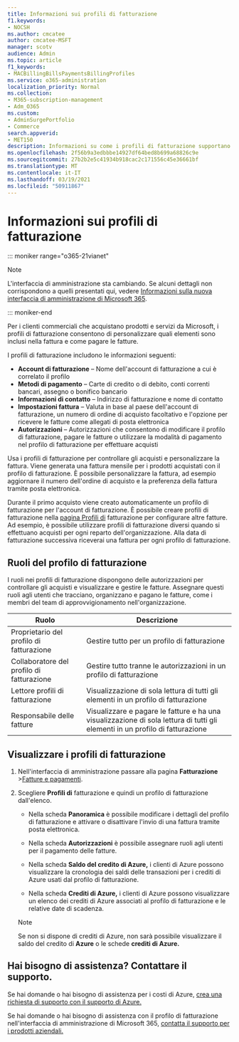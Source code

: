 ```yaml
---
title: Informazioni sui profili di fatturazione
f1.keywords:
- NOCSH
ms.author: cmcatee
author: cmcatee-MSFT
manager: scotv
audience: Admin
ms.topic: article
f1_keywords:
- MACBillingBillsPaymentsBillingProfiles
ms.service: o365-administration
localization_priority: Normal
ms.collection:
- M365-subscription-management
- Adm_O365
ms.custom:
- AdminSurgePortfolio
- Commerce
search.appverid:
- MET150
description: Informazioni su come i profili di fatturazione supportano le fatture.
ms.openlocfilehash: 2f56b9a3edbbbe14927df64bed8b699a68826c9e
ms.sourcegitcommit: 27b2b2e5c41934b918cac2c171556c45e36661bf
ms.translationtype: MT
ms.contentlocale: it-IT
ms.lasthandoff: 03/19/2021
ms.locfileid: "50911867"
---
```

# <a name="understand-billing-profiles"></a>Informazioni sui profili di fatturazione

::: moniker range="o365-21vianet"

> [!NOTE]
> L'interfaccia di amministrazione sta cambiando. Se alcuni dettagli non corrispondono a quelli presentati qui, vedere [Informazioni sulla nuova interfaccia di amministrazione di Microsoft 365](../../admin/microsoft-365-admin-center-preview.md?preserve-view=true&view=o365-21vianet).

::: moniker-end

Per i clienti commerciali che acquistano prodotti e servizi da Microsoft, i profili di fatturazione consentono di personalizzare quali elementi sono inclusi nella fattura e come pagare le fatture.

I profili di fatturazione includono le informazioni seguenti:

- **Account di fatturazione** &ndash; Nome dell'account di fatturazione a cui è correlato il profilo
- **Metodi di pagamento** &ndash; Carte di credito o di debito, conti correnti bancari, assegno o bonifico bancario
- **Informazioni di contatto** &ndash; Indirizzo di fatturazione e nome di contatto
- **Impostazioni fattura** &ndash; Valuta in base al paese dell'account di fatturazione, un numero di ordine di acquisto facoltativo e l'opzione per ricevere le fatture come allegati di posta elettronica
- **Autorizzazioni** &ndash; Autorizzazioni che consentono di modificare il profilo di fatturazione, pagare le fatture o utilizzare la modalità di pagamento nel profilo di fatturazione per effettuare acquisti

Usa i profili di fatturazione per controllare gli acquisti e personalizzare la fattura. Viene generata una fattura mensile per i prodotti acquistati con il profilo di fatturazione. È possibile personalizzare la fattura, ad esempio aggiornare il numero dell'ordine di acquisto e la preferenza della fattura tramite posta elettronica.

Durante il primo acquisto viene creato automaticamente un profilo di fatturazione per l'account di fatturazione. È possibile creare profili di fatturazione nella <a href="https://go.microsoft.com/fwlink/p/?linkid=2103629" target="_blank">pagina Profili di</a> fatturazione per configurare altre fatture. Ad esempio, è possibile utilizzare profili di fatturazione diversi quando si effettuano acquisti per ogni reparto dell'organizzazione. Alla data di fatturazione successiva riceverai una fattura per ogni profilo di fatturazione.

## <a name="billing-profile-roles"></a>Ruoli del profilo di fatturazione

I ruoli nei profili di fatturazione dispongono delle autorizzazioni per controllare gli acquisti e visualizzare e gestire le fatture. Assegnare questi ruoli agli utenti che tracciano, organizzano e pagano le fatture, come i membri del team di approvvigionamento nell'organizzazione.

| Ruolo                          | Descrizione                                                                       |
|-----------------------------  |---------------------------------------------------------------------------------  |
| Proprietario del profilo di fatturazione         | Gestire tutto per un profilo di fatturazione                                           |
| Collaboratore del profilo di fatturazione   | Gestire tutto tranne le autorizzazioni in un profilo di fatturazione                         |
| Lettore profili di fatturazione        | Visualizzazione di sola lettura di tutti gli elementi in un profilo di fatturazione                                 |
| Responsabile delle fatture               | Visualizzare e pagare le fatture e ha una visualizzazione di sola lettura di tutti gli elementi in un profilo di fatturazione   |

## <a name="view-billing-profiles"></a>Visualizzare i profili di fatturazione

1. Nell'interfaccia di amministrazione passare alla pagina **Fatturazione** \><a href="https://go.microsoft.com/fwlink/p/?linkid=2102895" target="_blank">Fatture e pagamenti</a>.

2. Scegliere **Profili di** fatturazione e quindi un profilo di fatturazione dall'elenco.

    - Nella scheda **Panoramica** è possibile modificare i dettagli del profilo di fatturazione e attivare o disattivare l'invio di una fattura tramite posta elettronica.

    - Nella scheda **Autorizzazioni** è possibile assegnare ruoli agli utenti per il pagamento delle fatture.

    - Nella scheda **Saldo del credito di Azure,** i clienti di Azure possono visualizzare la cronologia dei saldi delle transazioni per i crediti di Azure usati dal profilo di fatturazione.

    - Nella scheda **Crediti di Azure,** i clienti di Azure possono visualizzare un elenco dei crediti di Azure associati al profilo di fatturazione e le relative date di scadenza.

    > [!NOTE]
    > Se non si dispone di crediti di Azure, non sarà possibile visualizzare il saldo del credito di **Azure** o le schede **crediti di Azure.**

## <a name="need-help-contact-support"></a>Hai bisogno di assistenza? Contattare il supporto.

Se hai domande o hai bisogno di assistenza per i costi di Azure, <a href="https://portal.azure.com/#blade/Microsoft_Azure_Support/HelpAndSupportBlade/newsupportrequest" target="_blank">crea una richiesta di supporto con il supporto di Azure.</a>

Se hai domande o hai bisogno di assistenza con il profilo di fatturazione nell'interfaccia di amministrazione di Microsoft 365, [contatta il supporto per i prodotti aziendali.](/office365/admin/contact-support-for-business-products)